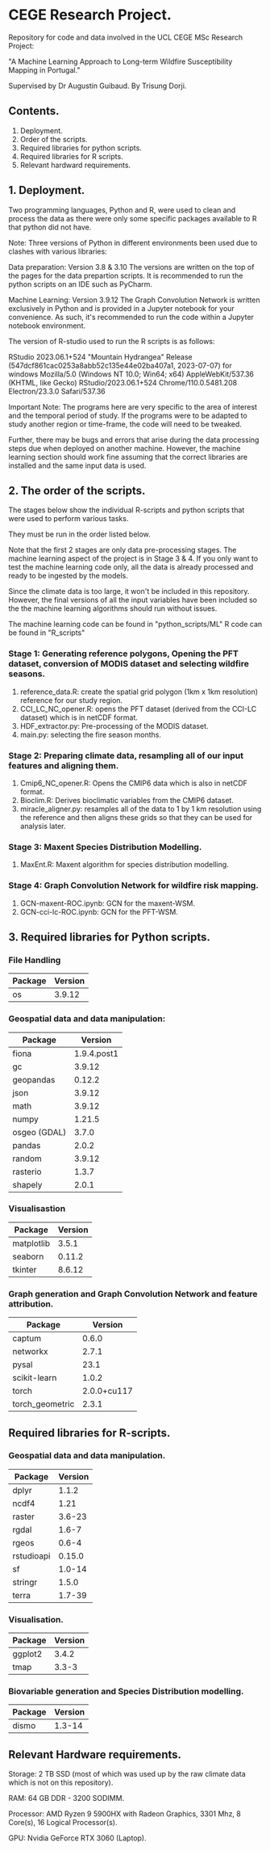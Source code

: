 # CEGE Research Project.

Repository for code and data involved in the UCL CEGE MSc Research Project:

"A Machine Learning Approach to Long-term Wildfire Susceptibility Mapping in Portugal."

Supervised by Dr Augustin Guibaud.
By Trisung Dorji.

## Contents.

1. Deployment.
2. Order of the scripts.
3. Required libraries for python scripts.
4. Required libraries for R scripts.
5. Relevant hardward requirements.

## 1. Deployment.

Two programming languages, Python and R, were used to clean and process the data as there were only some specific packages available to R that python did not have. 

Note: Three versions of Python in different environments been used due to clashes with various libraries:

Data preparation: Version 3.8 & 3.10
The versions are written on the top of the pages for the data prepartion scripts.
It is recommended to run the python scripts on an IDE such as PyCharm.

Machine Learning: Version 3.9.12
The Graph Convolution Network is written exclusively in Python and is provided in a Jupyter notebook for your convenience. As such, it's recommended to run the code within a Jupyter notebook environment.


The version of R-studio used to run the R scripts is as follows:

RStudio 2023.06.1+524 "Mountain Hydrangea" Release (547dcf861cac0253a8abb52c135e44e02ba407a1, 2023-07-07) for windows
Mozilla/5.0 (Windows NT 10.0; Win64; x64) AppleWebKit/537.36 (KHTML, like Gecko) RStudio/2023.06.1+524 Chrome/110.0.5481.208 Electron/23.3.0 Safari/537.36
 
Important Note: 
The programs here are very specific to the area of interest and the temporal period of study.
If the programs were to be adapted to study another region or time-frame,  the code will need to be tweaked. 

Further, there may be bugs and  errors that arise during the data processing steps due when deployed on another machine. However, the machine learning section should work fine assuming that the correct libraries are installed and the same input data is used. 

## 2. The order of the scripts.

The stages below show the individual R-scripts and python scripts that were used to perform various tasks.

They must be run in the order listed below.

Note that the first 2 stages are only data pre-processing stages. The machine learning aspect of the project is in Stage 3 & 4. If you only want to test the machine learning code only, all the data is already processed and ready to be ingested by the models. 

Since the climate data is too large, it won't be included in this repository. However, the final versions of all the input variables have been included so the the machine learning algorithms should run without issues.

The machine learning code can be found in "python_scripts/ML"
R code can be found in "R_scripts"

### Stage 1: Generating reference polygons, Opening the PFT dataset, conversion of MODIS dataset and selecting wildfire seasons.

1. reference_data.R: create the spatial grid polygon (1km x 1km resolution) reference for our study region.
3. CCI_LC_NC_opener.R: opens the PFT dataset (derived from the CCI-LC dataset) which is in netCDF format.
2. HDF_extractor.py: Pre-processing of the MODIS dataset.
3. main.py: selecting the fire season months.

### Stage 2: Preparing climate data, resampling all of our input features and aligning them.

1. Cmip6_NC_opener.R: Opens the CMIP6 data which is also in netCDF format.
2. Bioclim.R: Derives bioclimatic variables from the CMIP6 dataset.
3. miracle_aligner.py: resamples all of the data to 1 by 1 km resolution using the reference and then aligns these grids so that they can be used for analysis later. 

### Stage 3: Maxent Species Distribution Modelling.

1. MaxEnt.R: Maxent algorithm for species distribution modelling.

### Stage 4: Graph Convolution Network for wildfire risk mapping.

1. GCN-maxent-ROC.ipynb: GCN for the maxent-WSM.
2. GCN-cci-lc-ROC.ipynb: GCN for the PFT-WSM.


## 3. Required libraries for Python scripts.

### File Handling 
| Package | Version | 
| -------- | -------------------------- |
|os| 3.9.12 |

### Geospatial data and data manipulation:

| Package | Version | 
| -------- | -------------------------- |
|fiona| 1.9.4.post1 |
|gc| 3.9.12 |
|geopandas| 0.12.2 |
|json| 3.9.12 |
|math| 3.9.12 |
|numpy| 1.21.5 |
|osgeo (GDAL) | 3.7.0 |
|pandas| 2.0.2 |
|random | 3.9.12 |
|rasterio| 1.3.7 |
|shapely| 2.0.1 |

### Visualisastion

| Package | Version | 
| -------- | -------------------------- |
|matplotlib | 3.5.1 |
|seaborn | 0.11.2 |
|tkinter | 8.6.12 |

### Graph generation and Graph Convolution Network and feature attribution.

| Package | Version | 
| -------- | -------------------------- |
|captum | 0.6.0 |
|networkx | 2.7.1 |
|pysal | 23.1 |
|scikit-learn | 1.0.2 |
|torch | 2.0.0+cu117 |
|torch_geometric | 2.3.1 |


## Required libraries for R-scripts.

### Geospatial data and data manipulation.

| Package | Version | 
| -------- | -------------------------- |
|dplyr| 1.1.2 |
|ncdf4| 1.21 |
|raster| 3.6-23 |
|rgdal| 1.6-7 |
|rgeos| 0.6-4 |
|rstudioapi| 0.15.0 |
|sf| 1.0-14 |
|stringr| 1.5.0 |
|terra| 1.7-39 |


### Visualisation. 
| Package | Version | 
| -------- | -------------------------- |
|ggplot2| 3.4.2 |
|tmap| 3.3-3 |


### Biovariable generation and Species Distribution modelling.

| Package | Version | 
| -------- | -------------------------- |
|dismo| 1.3-14 |


## Relevant Hardware requirements.

Storage: 2 TB SSD (most of which was used up by the raw climate data which is not on this repository).

RAM: 64 GB DDR - 3200 SODIMM.

Processor: AMD Ryzen 9 5900HX with Radeon Graphics, 3301 Mhz, 8 Core(s), 16 Logical Processor(s).

GPU: Nvidia GeForce RTX 3060 (Laptop).














